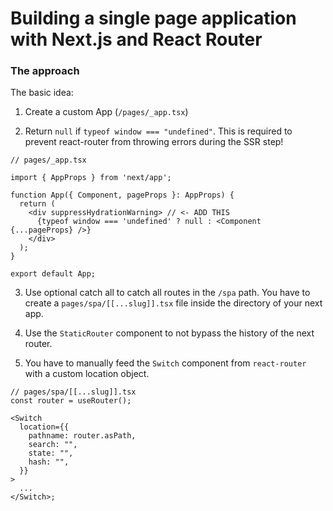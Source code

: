 # Building a single page application with Next.js and React Router

### The approach

The basic idea:

1. Create a custom App (`/pages/_app.tsx`)

2. Return `null` if `typeof window === "undefined"`. This is required to prevent react-router from throwing errors during the SSR step!

```tsx
// pages/_app.tsx

import { AppProps } from 'next/app';

function App({ Component, pageProps }: AppProps) {
  return (
    <div suppressHydrationWarning> // <- ADD THIS
      {typeof window === 'undefined' ? null : <Component {...pageProps} />}
    </div>
  );
}

export default App;
```

3. Use optional catch all to catch all routes in the `/spa` path. You have to create a `pages/spa/[[...slug]].tsx` file inside the directory of your next app.

4. Use the `StaticRouter` component to not bypass the history of the next router.
5. You have to manually feed the `Switch` component from `react-router` with a custom location object.

```tsx
// pages/spa/[[...slug]].tsx
const router = useRouter();

<Switch
  location={{
    pathname: router.asPath,
    search: "",
    state: "",
    hash: "",
  }}
>
  ...
</Switch>;
```
